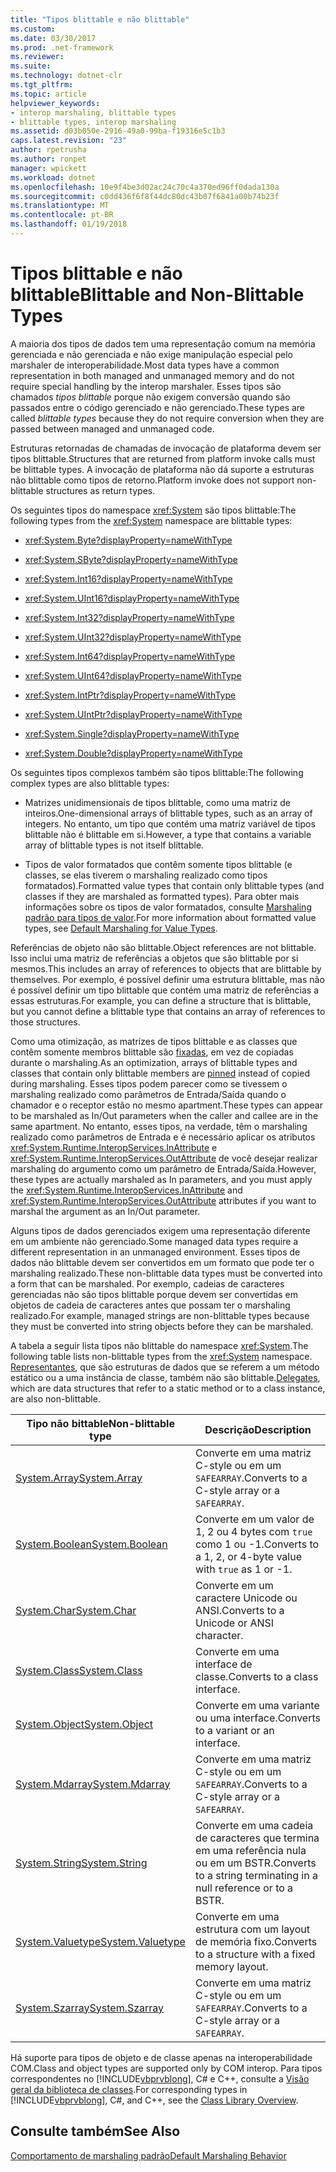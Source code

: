 ```yaml
---
title: "Tipos blittable e não blittable"
ms.custom: 
ms.date: 03/30/2017
ms.prod: .net-framework
ms.reviewer: 
ms.suite: 
ms.technology: dotnet-clr
ms.tgt_pltfrm: 
ms.topic: article
helpviewer_keywords:
- interop marshaling, blittable types
- blittable types, interop marshaling
ms.assetid: d03b050e-2916-49a0-99ba-f19316e5c1b3
caps.latest.revision: "23"
author: rpetrusha
ms.author: ronpet
manager: wpickett
ms.workload: dotnet
ms.openlocfilehash: 10e9f4be3d02ac24c70c4a370ed96ff0dada130a
ms.sourcegitcommit: c0dd436f6f8f44dc80dc43b07f6841a00b74b23f
ms.translationtype: MT
ms.contentlocale: pt-BR
ms.lasthandoff: 01/19/2018
---
```

# <a name="blittable-and-non-blittable-types"></a><span data-ttu-id="3dd79-102">Tipos blittable e não blittable</span><span class="sxs-lookup"><span data-stu-id="3dd79-102">Blittable and Non-Blittable Types</span></span>
<span data-ttu-id="3dd79-103">A maioria dos tipos de dados tem uma representação comum na memória gerenciada e não gerenciada e não exige manipulação especial pelo marshaler de interoperabilidade.</span><span class="sxs-lookup"><span data-stu-id="3dd79-103">Most data types have a common representation in both managed and unmanaged memory and do not require special handling by the interop marshaler.</span></span> <span data-ttu-id="3dd79-104">Esses tipos são chamados *tipos blittable* porque não exigem conversão quando são passados entre o código gerenciado e não gerenciado.</span><span class="sxs-lookup"><span data-stu-id="3dd79-104">These types are called *blittable types* because they do not require conversion when they are passed between managed and unmanaged code.</span></span>  
  
 <span data-ttu-id="3dd79-105">Estruturas retornadas de chamadas de invocação de plataforma devem ser tipos blittable.</span><span class="sxs-lookup"><span data-stu-id="3dd79-105">Structures that are returned from platform invoke calls must be blittable types.</span></span> <span data-ttu-id="3dd79-106">A invocação de plataforma não dá suporte a estruturas não blittable como tipos de retorno.</span><span class="sxs-lookup"><span data-stu-id="3dd79-106">Platform invoke does not support non-blittable structures as return types.</span></span>  
  
 <span data-ttu-id="3dd79-107">Os seguintes tipos do namespace <xref:System> são tipos blittable:</span><span class="sxs-lookup"><span data-stu-id="3dd79-107">The following types from the <xref:System> namespace are blittable types:</span></span>  
  
-   <xref:System.Byte?displayProperty=nameWithType>  
  
-   <xref:System.SByte?displayProperty=nameWithType>  
  
-   <xref:System.Int16?displayProperty=nameWithType>  
  
-   <xref:System.UInt16?displayProperty=nameWithType>  
  
-   <xref:System.Int32?displayProperty=nameWithType>  
  
-   <xref:System.UInt32?displayProperty=nameWithType>  
  
-   <xref:System.Int64?displayProperty=nameWithType>  
  
-   <xref:System.UInt64?displayProperty=nameWithType>  
  
-   <xref:System.IntPtr?displayProperty=nameWithType>  
  
-   <xref:System.UIntPtr?displayProperty=nameWithType>  
  
-   <xref:System.Single?displayProperty=nameWithType>  
  
-   <xref:System.Double?displayProperty=nameWithType>  
  
 <span data-ttu-id="3dd79-108">Os seguintes tipos complexos também são tipos blittable:</span><span class="sxs-lookup"><span data-stu-id="3dd79-108">The following complex types are also blittable types:</span></span>  
  
-   <span data-ttu-id="3dd79-109">Matrizes unidimensionais de tipos blittable, como uma matriz de inteiros.</span><span class="sxs-lookup"><span data-stu-id="3dd79-109">One-dimensional arrays of blittable types, such as an array of integers.</span></span> <span data-ttu-id="3dd79-110">No entanto, um tipo que contém uma matriz variável de tipos blittable não é blittable em si.</span><span class="sxs-lookup"><span data-stu-id="3dd79-110">However, a type that contains a variable array of blittable types is not itself blittable.</span></span>  
  
-   <span data-ttu-id="3dd79-111">Tipos de valor formatados que contêm somente tipos blittable (e classes, se elas tiverem o marshaling realizado como tipos formatados).</span><span class="sxs-lookup"><span data-stu-id="3dd79-111">Formatted value types that contain only blittable types (and classes if they are marshaled as formatted types).</span></span> <span data-ttu-id="3dd79-112">Para obter mais informações sobre os tipos de valor formatados, consulte [Marshaling padrão para tipos de valor](http://msdn.microsoft.com/library/4d9a876c-e05a-40ba-bd85-bd22877f984a).</span><span class="sxs-lookup"><span data-stu-id="3dd79-112">For more information about formatted value types, see [Default Marshaling for Value Types](http://msdn.microsoft.com/library/4d9a876c-e05a-40ba-bd85-bd22877f984a).</span></span>  
  
 <span data-ttu-id="3dd79-113">Referências de objeto não são blittable.</span><span class="sxs-lookup"><span data-stu-id="3dd79-113">Object references are not blittable.</span></span> <span data-ttu-id="3dd79-114">Isso inclui uma matriz de referências a objetos que são blittable por si mesmos.</span><span class="sxs-lookup"><span data-stu-id="3dd79-114">This includes an array of references to objects that are blittable by themselves.</span></span> <span data-ttu-id="3dd79-115">Por exemplo, é possível definir uma estrutura blittable, mas não é possível definir um tipo blittable que contém uma matriz de referências a essas estruturas.</span><span class="sxs-lookup"><span data-stu-id="3dd79-115">For example, you can define a structure that is blittable, but you cannot define a blittable type that contains an array of references to those structures.</span></span>  
  
 <span data-ttu-id="3dd79-116">Como uma otimização, as matrizes de tipos blittable e as classes que contêm somente membros blittable são [fixadas](../../../docs/framework/interop/copying-and-pinning.md), em vez de copiadas durante o marshaling.</span><span class="sxs-lookup"><span data-stu-id="3dd79-116">As an optimization, arrays of blittable types and classes that contain only blittable members are [pinned](../../../docs/framework/interop/copying-and-pinning.md) instead of copied during marshaling.</span></span> <span data-ttu-id="3dd79-117">Esses tipos podem parecer como se tivessem o marshaling realizado como parâmetros de Entrada/Saída quando o chamador e o receptor estão no mesmo apartment.</span><span class="sxs-lookup"><span data-stu-id="3dd79-117">These types can appear to be marshaled as In/Out parameters when the caller and callee are in the same apartment.</span></span> <span data-ttu-id="3dd79-118">No entanto, esses tipos, na verdade, têm o marshaling realizado como parâmetros de Entrada e é necessário aplicar os atributos <xref:System.Runtime.InteropServices.InAttribute> e <xref:System.Runtime.InteropServices.OutAttribute> de você desejar realizar marshaling do argumento como um parâmetro de Entrada/Saída.</span><span class="sxs-lookup"><span data-stu-id="3dd79-118">However, these types are actually marshaled as In parameters, and you must apply the <xref:System.Runtime.InteropServices.InAttribute> and <xref:System.Runtime.InteropServices.OutAttribute> attributes if you want to marshal the argument as an In/Out parameter.</span></span>  
  
 <span data-ttu-id="3dd79-119">Alguns tipos de dados gerenciados exigem uma representação diferente em um ambiente não gerenciado.</span><span class="sxs-lookup"><span data-stu-id="3dd79-119">Some managed data types require a different representation in an unmanaged environment.</span></span> <span data-ttu-id="3dd79-120">Esses tipos de dados não blittable devem ser convertidos em um formato que pode ter o marshaling realizado.</span><span class="sxs-lookup"><span data-stu-id="3dd79-120">These non-blittable data types must be converted into a form that can be marshaled.</span></span> <span data-ttu-id="3dd79-121">Por exemplo, cadeias de caracteres gerenciadas não são tipos blittable porque devem ser convertidas em objetos de cadeia de caracteres antes que possam ter o marshaling realizado.</span><span class="sxs-lookup"><span data-stu-id="3dd79-121">For example, managed strings are non-blittable types because they must be converted into string objects before they can be marshaled.</span></span>  
  
 <span data-ttu-id="3dd79-122">A tabela a seguir lista tipos não blittable do namespace <xref:System>.</span><span class="sxs-lookup"><span data-stu-id="3dd79-122">The following table lists non-blittable types from the <xref:System> namespace.</span></span> <span data-ttu-id="3dd79-123">[Representantes](http://msdn.microsoft.com/library/d176ee76-f982-494b-b03d-92e4118896e2), que são estruturas de dados que se referem a um método estático ou a uma instância de classe, também não são blittable.</span><span class="sxs-lookup"><span data-stu-id="3dd79-123">[Delegates](http://msdn.microsoft.com/library/d176ee76-f982-494b-b03d-92e4118896e2), which are data structures that refer to a static method or to a class instance, are also non-blittable.</span></span>  
  
|<span data-ttu-id="3dd79-124">Tipo não bittable</span><span class="sxs-lookup"><span data-stu-id="3dd79-124">Non-blittable type</span></span>|<span data-ttu-id="3dd79-125">Descrição</span><span class="sxs-lookup"><span data-stu-id="3dd79-125">Description</span></span>|  
|-------------------------|-----------------|  
|[<span data-ttu-id="3dd79-126">System.Array</span><span class="sxs-lookup"><span data-stu-id="3dd79-126">System.Array</span></span>](../../../docs/framework/interop/default-marshaling-for-arrays.md)|<span data-ttu-id="3dd79-127">Converte em uma matriz C-style ou em um `SAFEARRAY`.</span><span class="sxs-lookup"><span data-stu-id="3dd79-127">Converts to a C-style array or a `SAFEARRAY`.</span></span>|  
|[<span data-ttu-id="3dd79-128">System.Boolean</span><span class="sxs-lookup"><span data-stu-id="3dd79-128">System.Boolean</span></span>](http://msdn.microsoft.com/library/d4c00537-70f7-4ca6-8197-bfc1ec037ff9)|<span data-ttu-id="3dd79-129">Converte em um valor de 1, 2 ou 4 bytes com `true` como 1 ou -1.</span><span class="sxs-lookup"><span data-stu-id="3dd79-129">Converts to a 1, 2, or 4-byte value with `true` as 1 or -1.</span></span>|  
|[<span data-ttu-id="3dd79-130">System.Char</span><span class="sxs-lookup"><span data-stu-id="3dd79-130">System.Char</span></span>](http://msdn.microsoft.com/library/cecc87c1-075e-4cde-aa56-33d189f66feb)|<span data-ttu-id="3dd79-131">Converte em um caractere Unicode ou ANSI.</span><span class="sxs-lookup"><span data-stu-id="3dd79-131">Converts to a Unicode or ANSI character.</span></span>|  
|[<span data-ttu-id="3dd79-132">System.Class</span><span class="sxs-lookup"><span data-stu-id="3dd79-132">System.Class</span></span>](http://msdn.microsoft.com/library/fe334af5-0123-43d8-be84-26f6f023ddb6)|<span data-ttu-id="3dd79-133">Converte em uma interface de classe.</span><span class="sxs-lookup"><span data-stu-id="3dd79-133">Converts to a class interface.</span></span>|  
|[<span data-ttu-id="3dd79-134">System.Object</span><span class="sxs-lookup"><span data-stu-id="3dd79-134">System.Object</span></span>](../../../docs/framework/interop/default-marshaling-for-objects.md)|<span data-ttu-id="3dd79-135">Converte em uma variante ou uma interface.</span><span class="sxs-lookup"><span data-stu-id="3dd79-135">Converts to a variant or an interface.</span></span>|  
|[<span data-ttu-id="3dd79-136">System.Mdarray</span><span class="sxs-lookup"><span data-stu-id="3dd79-136">System.Mdarray</span></span>](../../../docs/framework/interop/default-marshaling-for-arrays.md)|<span data-ttu-id="3dd79-137">Converte em uma matriz C-style ou em um `SAFEARRAY`.</span><span class="sxs-lookup"><span data-stu-id="3dd79-137">Converts to a C-style array or a `SAFEARRAY`.</span></span>|  
|[<span data-ttu-id="3dd79-138">System.String</span><span class="sxs-lookup"><span data-stu-id="3dd79-138">System.String</span></span>](../../../docs/framework/interop/default-marshaling-for-strings.md)|<span data-ttu-id="3dd79-139">Converte em uma cadeia de caracteres que termina em uma referência nula ou em um BSTR.</span><span class="sxs-lookup"><span data-stu-id="3dd79-139">Converts to a string terminating in a null reference or to a BSTR.</span></span>|  
|[<span data-ttu-id="3dd79-140">System.Valuetype</span><span class="sxs-lookup"><span data-stu-id="3dd79-140">System.Valuetype</span></span>](http://msdn.microsoft.com/library/4d9a876c-e05a-40ba-bd85-bd22877f984a)|<span data-ttu-id="3dd79-141">Converte em uma estrutura com um layout de memória fixo.</span><span class="sxs-lookup"><span data-stu-id="3dd79-141">Converts to a structure with a fixed memory layout.</span></span>|  
|[<span data-ttu-id="3dd79-142">System.Szarray</span><span class="sxs-lookup"><span data-stu-id="3dd79-142">System.Szarray</span></span>](../../../docs/framework/interop/default-marshaling-for-arrays.md)|<span data-ttu-id="3dd79-143">Converte em uma matriz C-style ou em um `SAFEARRAY`.</span><span class="sxs-lookup"><span data-stu-id="3dd79-143">Converts to a C-style array or a `SAFEARRAY`.</span></span>|  
  
 <span data-ttu-id="3dd79-144">Há suporte para tipos de objeto e de classe apenas na interoperabilidade COM.</span><span class="sxs-lookup"><span data-stu-id="3dd79-144">Class and object types are supported only by COM interop.</span></span> <span data-ttu-id="3dd79-145">Para tipos correspondentes no [!INCLUDE[vbprvblong](../../../includes/vbprvblong-md.md)], C# e C++, consulte a [Visão geral da biblioteca de classes](../../../docs/standard/class-library-overview.md).</span><span class="sxs-lookup"><span data-stu-id="3dd79-145">For corresponding types in [!INCLUDE[vbprvblong](../../../includes/vbprvblong-md.md)], C#, and C++, see the [Class Library Overview](../../../docs/standard/class-library-overview.md).</span></span>  
  
## <a name="see-also"></a><span data-ttu-id="3dd79-146">Consulte também</span><span class="sxs-lookup"><span data-stu-id="3dd79-146">See Also</span></span>  
 [<span data-ttu-id="3dd79-147">Comportamento de marshaling padrão</span><span class="sxs-lookup"><span data-stu-id="3dd79-147">Default Marshaling Behavior</span></span>](../../../docs/framework/interop/default-marshaling-behavior.md)
